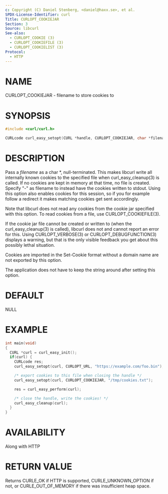 ```yaml
---
c: Copyright (C) Daniel Stenberg, <daniel@haxx.se>, et al.
SPDX-License-Identifier: curl
Title: CURLOPT_COOKIEJAR
Section: 3
Source: libcurl
See-also:
  - CURLOPT_COOKIE (3)
  - CURLOPT_COOKIEFILE (3)
  - CURLOPT_COOKIELIST (3)
Protocol:
  - HTTP
---
```


# NAME

CURLOPT_COOKIEJAR - filename to store cookies to

# SYNOPSIS

~~~c
#include <curl/curl.h>

CURLcode curl_easy_setopt(CURL *handle, CURLOPT_COOKIEJAR, char *filename);
~~~

# DESCRIPTION

Pass a *filename* as a char *, null-terminated. This makes libcurl write
all internally known cookies to the specified file when
curl_easy_cleanup(3) is called. If no cookies are kept in memory at that
time, no file is created. Specify "-" as filename to instead have the cookies
written to stdout. Using this option also enables cookies for this session, so
if you for example follow a redirect it makes matching cookies get sent
accordingly.

Note that libcurl does not read any cookies from the cookie jar specified with
this option. To read cookies from a file, use CURLOPT_COOKIEFILE(3).

If the cookie jar file cannot be created or written to (when the
curl_easy_cleanup(3) is called), libcurl does not and cannot report an
error for this. Using CURLOPT_VERBOSE(3) or
CURLOPT_DEBUGFUNCTION(3) displays a warning, but that is the only
visible feedback you get about this possibly lethal situation.

Cookies are imported in the Set-Cookie format without a domain name are not
exported by this option.

The application does not have to keep the string around after setting this
option.

# DEFAULT

NULL

# EXAMPLE

~~~c
int main(void)
{
  CURL *curl = curl_easy_init();
  if(curl) {
    CURLcode res;
    curl_easy_setopt(curl, CURLOPT_URL, "https://example.com/foo.bin");

    /* export cookies to this file when closing the handle */
    curl_easy_setopt(curl, CURLOPT_COOKIEJAR, "/tmp/cookies.txt");

    res = curl_easy_perform(curl);

    /* close the handle, write the cookies! */
    curl_easy_cleanup(curl);
  }
}
~~~

# AVAILABILITY

Along with HTTP

# RETURN VALUE

Returns CURLE_OK if HTTP is supported, CURLE_UNKNOWN_OPTION if not, or
CURLE_OUT_OF_MEMORY if there was insufficient heap space.

